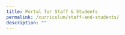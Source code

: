 ```yaml
---
title: Portal for Staff & Students
permalink: /curriculum/staff-and-students/
description: ""
---
```

